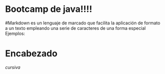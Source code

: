 # Bootcamp de java!!!!

#Markdown es un lenguaje de marcado que facilita la aplicación de formato a un texto empleando una serie de caracteres de una forma especial
Ejemplos:
# Encabezado
*cursiva*
